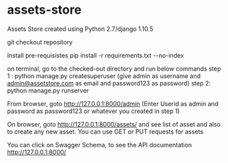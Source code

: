 # assets-store
Assets Store created using Python 2.7/django 1.10.5

git checkout repository

Install pre-requisistes pip install -r requirements.txt --no-index

on terminal, go to the checked-out directory and run below commands
  step 1 : python manage.py createsuperuser (give admin as username and admin@assetstore.com as email and password123 as password) 
  step 2: python manage.py runserver

From browser, goto http://127.0.0.1:8000/admin (Enter Userid as admin and password as password123 or whatever you created in step 1)

On browser, goto http://127.0.0.1:8000/assets/ and see list of asset and also to create any new asset. You can use GET or PUT requests for assets

You can click on Swagger Schema, to see the API documentation
http://127.0.0.1:8000/


